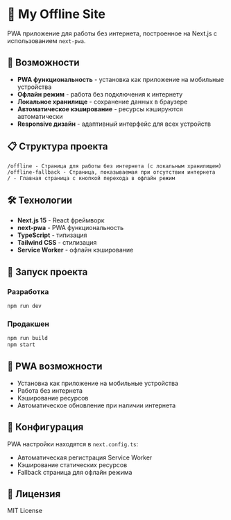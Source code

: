 # 📱 My Offline Site

PWA приложение для работы без интернета, построенное на Next.js с использованием `next-pwa`.

## 🚀 Возможности

- **PWA функциональность** - установка как приложение на мобильные устройства
- **Офлайн режим** - работа без подключения к интернету
- **Локальное хранилище** - сохранение данных в браузере
- **Автоматическое кэширование** - ресурсы кэшируются автоматически
- **Responsive дизайн** - адаптивный интерфейс для всех устройств

## 📋 Структура проекта

```
/offline - Страница для работы без интернета (с локальным хранилищем)
/offline-fallback - Страница, показываемая при отсутствии интернета
/ - Главная страница с кнопкой перехода в офлайн режим
```

## 🛠 Технологии

- **Next.js 15** - React фреймворк
- **next-pwa** - PWA функциональность
- **TypeScript** - типизация
- **Tailwind CSS** - стилизация
- **Service Worker** - офлайн кэширование

## 🚀 Запуск проекта

### Разработка
```bash
npm run dev
```

### Продакшен
```bash
npm run build
npm start
```

## 📱 PWA возможности

- Установка как приложение на мобильные устройства
- Работа без интернета
- Кэширование ресурсов
- Автоматическое обновление при наличии интернета

## 🔧 Конфигурация

PWA настройки находятся в `next.config.ts`:
- Автоматическая регистрация Service Worker
- Кэширование статических ресурсов
- Fallback страница для офлайн режима

## 📄 Лицензия

MIT License